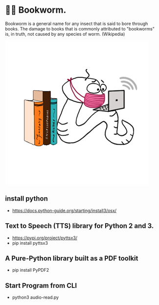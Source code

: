 # 🐛🐛 Bookworm.     
Bookworm is a general name for any insect that is said to bore through books. The damage to books that is commonly attributed to "bookworms" is, in truth, not caused by any species of worm. (Wikipedia)

![worm reader](images/worm.png) 

## install python
 - https://docs.python-guide.org/starting/install3/osx/

## Text to Speech (TTS) library for Python 2 and 3.
 - https://pypi.org/project/pyttsx3/
 - pip install pyttsx3

## A Pure-Python library built as a PDF toolkit
 - pip install PyPDF2

## Start Program from CLI
 - python3 audio-read.py
